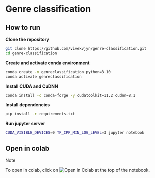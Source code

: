 # Genre classification

## How to run

**Clone the repository**

```bash
git clone https://github.com/vivekvjyn/genre-classification.git
cd genre-classification
```

**Create and activate conda environment**

```bash
conda create -n genreclassification python=3.10
conda activate genreclassification
```

**Install CUDA and CuDNN**

```bash
conda install -c conda-forge -y cudatoolkit=11.2 cudnn=8.1
```

**Install dependencies**

```bash
pip install -r requirements.txt
```

**Run jupyter server**
```bash
CUDA_VISIBLE_DEVICES=0 TF_CPP_MIN_LOG_LEVEL=3 jupyter notebook
```

## Open in colab
>[!Note]
>To open in colab, click on ![Open in Colab](https://colab.research.google.com/assets/colab-badge.svg) at the top of the notebook.
